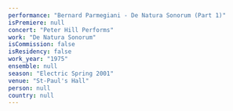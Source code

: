 ```yaml
---
performance: "Bernard Parmegiani - De Natura Sonorum (Part 1)"
isPremiere: null
concert: "Peter Hill Performs"
work: "De Natura Sonorum"
isCommission: false
isResidency: false
work_year: "1975"
ensemble: null
season: "Electric Spring 2001"
venue: "St-Paul's Hall"
person: null
country: null
---
```


